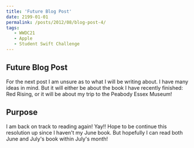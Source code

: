 ```yaml
---
title: 'Future Blog Post'
date: 2199-01-01
permalink: /posts/2012/08/blog-post-4/
tags:
   - WWDC21
   - Apple
   - Student Swift Challenge
---
```



Future Blog Post
------

For the next post I am unsure as to what I will be writing about. I have many ideas in mind. But it will either be about the book I have recently finished: Red Rising, or it will be about my trip to the Peabody Essex Museum! 



Purpose
------
I am back on track to reading again! Yay!! Hope to be continue this resolution up since I haven't my June book. But hopefully I can read both June and July's book within July's month! 
